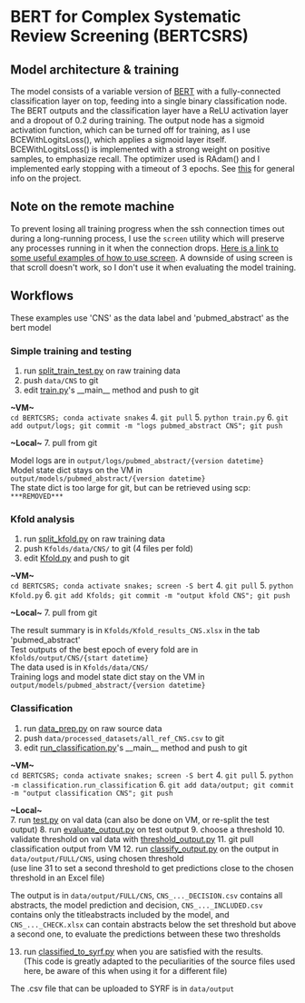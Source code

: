 # BERT for Complex Systematic Review Screening (BERTCSRS)

## Model architecture & training
The model consists of a variable version of [BERT](https://huggingface.co/blog/bert-101) with a fully-connected 
classification layer on top, feeding into a single binary classification node. The BERT outputs and the classification 
layer have a ReLU activation layer and a dropout of 0.2 during training. The output node has a sigmoid activation function, 
which can be turned off for training, as I use BCEWithLogitsLoss(), which applies a sigmoid layer itself. BCEWithLogitsLoss() 
is implemented with a strong weight on positive samples, to emphasize recall. The optimizer used is RAdam() and I 
implemented early stopping with a timeout of 3 epochs. See [this](Project%20info.pptx) for general info on the project.

## Note on the remote machine
To prevent losing all training progress when the ssh connection times out during a long-running process, I use the `screen` 
utility which will preserve any processes running in it when the connection drops. 
[Here is a link to some useful examples of how to use screen](https://www.tecmint.com/screen-command-examples-to-manage-linux-terminals/). 
A downside of using screen is that scroll doesn't work, so I don't use it when evaluating the model training.

## Workflows
These examples use 'CNS' as the data label and 'pubmed_abstract' as the bert model
### Simple training and testing
1. run [split_train_test.py](data/split_train_test.py) on raw training data
2. push `data/CNS` to git
3. edit [train.py](train.py)'s \_\_main__ method and push to git  

**\~VM\~**  
`cd BERTCSRS; conda activate snakes`
4. `git pull`
5. `python train.py`
6. `git add output/logs; git commit -m "logs pubmed_abstract CNS"; git push`  

**\~Local\~**
7. pull from git  

Model logs are in `output/logs/pubmed_abstract/{version datetime}`  
Model state dict stays on the VM in `output/models/pubmed_abstract/{version datetime}`  
The state dict is too large for git, but can be retrieved using scp:  
`***REMOVED***`

### Kfold analysis
1. run [split_kfold.py](data/split_kfold.py) on raw training data
2. push `Kfolds/data/CNS/` to git (4 files per fold)
3. edit [Kfold.py](Kfold.py) and push to git  

**\~VM\~**  
`cd BERTCSRS; conda activate snakes; screen -S bert`
4. `git pull`
5. `python Kfold.py`
6. `git add Kfolds; git commit -m "output kfold CNS"; git push`  

**\~Local\~**
7. pull from git  

The result summary is in `Kfolds/Kfold_results_CNS.xlsx` in the tab 'pubmed_abstract'  
Test outputs of the best epoch of every fold are in `Kfolds/output/CNS/{start datetime}`  
The data used is in `Kfolds/data/CNS/`  
Training logs and model state dict stay on the VM in `output/models/pubmed_abstract/{version datetime}`

### Classification
1. run [data_prep.py](data/data_prep.py) on raw source data
2. push `data/processed_datasets/all_ref_CNS.csv` to git
3. edit [run_classification.py](classification/run_classification.py)'s \_\_main__ method and push to git

**\~VM\~**  
`cd BERTCSRS; conda activate snakes; screen -S bert`
4. `git pull`
5. `python -m classification.run_classification`
6. `git add data/output; git commit -m "output classification CNS"; git push`

**\~Local\~**  
7. run [test.py](evaluation/test.py) on val data (can also be done on VM, or re-split the test output)
8. run [evaluate_output.py](evaluation/evaluate_output.py) on test output
9. choose a threshold
10. validate threshold on val data with [threshold_output.py](evaluation/threshold_output.py)
11. git pull classification output from VM
12. run [classify_output.py](classification/classify_output.py) on the output in `data/output/FULL/CNS`, 
using chosen threshold  
    (use line 31 to set a second threshold to get predictions close to the chosen threshold in an Excel file)

The output is in `data/output/FULL/CNS`, `CNS_..._DECISION.csv` contains all abstracts, the model prediction and decision, 
`CNS_..._INCLUDED.csv` contains only the titleabstracts included by the model, and `CNS_..._CHECK.xlsx` can contain abstracts 
below the set threshold but above a second one, to evaluate the predictions between these two thresholds  

13. run [classified_to_syrf.py](classification/classified_to_syrf.py) when you are satisfied with the results.  
    (This code is greatly adapted to the peculiarities of the source files used here, be aware of this when using it for a different file)

The .csv file that can be uploaded to SYRF is in `data/output`

